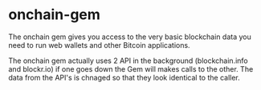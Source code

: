 onchain-gem
===========

The onchain gem gives you access to the very basic blockchain data you need to run web wallets and other Bitcoin applications.

The onchain gem actually uses 2 API in the background (blockchain.info and blockr.io) if one goes down the Gem will makes calls to the other. The data from the API's is chnaged so that they look identical to the caller.


